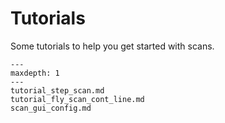 # Tutorials
Some tutorials to help you get started with scans.

```{toctree}
---
maxdepth: 1
---
tutorial_step_scan.md
tutorial_fly_scan_cont_line.md
scan_gui_config.md

```

